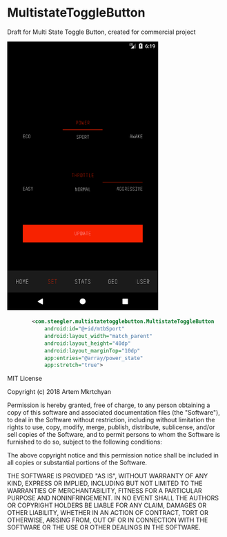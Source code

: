# MultistateToggleButton

Draft for Multi State Toggle Button, created for commercial project 

<img src="https://github.com/argiad/MultistateToggleButton/blob/master/Screenshot_1522563599.png" width="350"/>


```xml
        <com.steegler.multistatetogglebutton.MultistateToggleButton
            android:id="@+id/mtbSport"
            android:layout_width="match_parent"
            android:layout_height="40dp"
            android:layout_marginTop="10dp"
            app:entries="@array/power_state"
            app:stretch="true">
```


MIT License

Copyright (c) 2018 Artem Mkrtchyan

Permission is hereby granted, free of charge, to any person obtaining a copy
of this software and associated documentation files (the "Software"), to deal
in the Software without restriction, including without limitation the rights
to use, copy, modify, merge, publish, distribute, sublicense, and/or sell
copies of the Software, and to permit persons to whom the Software is
furnished to do so, subject to the following conditions:

The above copyright notice and this permission notice shall be included in all
copies or substantial portions of the Software.

THE SOFTWARE IS PROVIDED "AS IS", WITHOUT WARRANTY OF ANY KIND, EXPRESS OR
IMPLIED, INCLUDING BUT NOT LIMITED TO THE WARRANTIES OF MERCHANTABILITY,
FITNESS FOR A PARTICULAR PURPOSE AND NONINFRINGEMENT. IN NO EVENT SHALL THE
AUTHORS OR COPYRIGHT HOLDERS BE LIABLE FOR ANY CLAIM, DAMAGES OR OTHER
LIABILITY, WHETHER IN AN ACTION OF CONTRACT, TORT OR OTHERWISE, ARISING FROM,
OUT OF OR IN CONNECTION WITH THE SOFTWARE OR THE USE OR OTHER DEALINGS IN THE
SOFTWARE.
